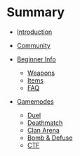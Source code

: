 # Summary

- [Introduction](./introduction.md)
- [Community](./community.md)

- [Beginner Info]()
    - [Weapons](./beginner/weapons.md)
    - [Items](./beginner/items.md)
    - [FAQ](./beginner/faq.md)

- [Gamemodes]()
    - [Duel](./gamemodes/deathmatch.md)
    - [Deathmatch](./gamemodes/duel.md)
    - [Clan Arena](./gamemodes/ca.md)
    - [Bomb & Defuse](./gamemodes/bomb.md)
    - [CTF](./gamemodes/ctf.md)
    
    
